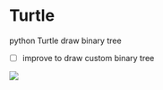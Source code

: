 # Turtle
python Turtle draw binary tree

 - [ ] improve to draw custom binary tree
 
![](https://github.com/JellyZhang/Turtle/edit/master/example.png)
